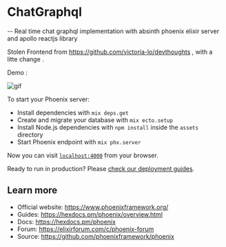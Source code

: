 # ChatGraphql
--
Real time chat graphql implementation with absinth phoenix elixir server and apollo reactjs library 

Stolen Frontend from https://github.com/victoria-lo/devthoughts , with a litte change .

Demo : 

 ![gif](https://user-images.githubusercontent.com/49757658/135169595-9beec615-0869-44f1-ad57-1bda546ce3b9.gif) 

To start your Phoenix server:

  * Install dependencies with `mix deps.get`
  * Create and migrate your database with `mix ecto.setup`
  * Install Node.js dependencies with `npm install` inside the `assets` directory
  * Start Phoenix endpoint with `mix phx.server`

Now you can visit [`localhost:4000`](http://localhost:4000) from your browser.

Ready to run in production? Please [check our deployment guides](https://hexdocs.pm/phoenix/deployment.html).

## Learn more

  * Official website: https://www.phoenixframework.org/
  * Guides: https://hexdocs.pm/phoenix/overview.html
  * Docs: https://hexdocs.pm/phoenix
  * Forum: https://elixirforum.com/c/phoenix-forum
  * Source: https://github.com/phoenixframework/phoenix
